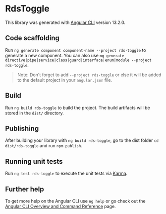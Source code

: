 # RdsToggle

This library was generated with [Angular CLI](https://github.com/angular/angular-cli) version 13.2.0.

## Code scaffolding

Run `ng generate component component-name --project rds-toggle` to generate a new component. You can also use `ng generate directive|pipe|service|class|guard|interface|enum|module --project rds-toggle`.
> Note: Don't forget to add `--project rds-toggle` or else it will be added to the default project in your `angular.json` file. 

## Build

Run `ng build rds-toggle` to build the project. The build artifacts will be stored in the `dist/` directory.

## Publishing

After building your library with `ng build rds-toggle`, go to the dist folder `cd dist/rds-toggle` and run `npm publish`.

## Running unit tests

Run `ng test rds-toggle` to execute the unit tests via [Karma](https://karma-runner.github.io).

## Further help

To get more help on the Angular CLI use `ng help` or go check out the [Angular CLI Overview and Command Reference](https://angular.io/cli) page.
